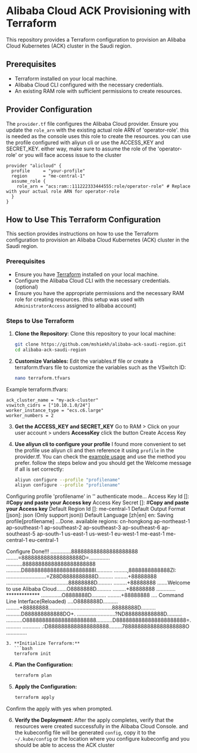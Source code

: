 # Alibaba Cloud ACK Provisioning with Terraform

This repository provides a Terraform configuration to provision an Alibaba Cloud Kubernetes (ACK) cluster in the Saudi region. 

## Prerequisites

- Terraform installed on your local machine.
- Alibaba Cloud CLI configured with the necessary credentials.
- An existing RAM role with sufficient permissions to create resources.

## Provider Configuration

The `provider.tf` file configures the Alibaba Cloud provider. Ensure you update the `role_arn` with the existing actual role ARN of 'operator-role'. this is needed as the console uses this role to create the resources. you can use the profile configured with aliyun cli or use the ACCESS_KEY and SECRET_KEY. either way, make sure to assume the role of the 'operator-role' or you will face access issue to the cluster

```hcl
provider "alicloud" {
  profile     = "your-profile"
  region      = "me-central-1"
  assume_role {
    role_arn = "acs:ram::111222333444555:role/operator-role" # Replace with your actual role ARN for operator-role
  }
}
```
## How to Use This Terraform Configuration

This section provides instructions on how to use the Terraform configuration to provision an Alibaba Cloud Kubernetes (ACK) cluster in the Saudi region.

### Prerequisites

- Ensure you have [Terraform](https://www.terraform.io/downloads.html) installed on your local machine.
- Configure the Alibaba Cloud CLI with the necessary credentials. (optional)
- Ensure you have the appropriate permissions and the necessary RAM role for creating resources. (this setup was used with `AdministratorAccess` assigned to alibaba account)

### Steps to Use Terraform

1. **Clone the Repository**:
   Clone this repository to your local machine:
   ```bash
   git clone https://github.com/mshiekh/alibaba-ack-saudi-region.git
   cd alibaba-ack-saudi-region
2. **Customize Variables:**
   Edit the variables.tf file or create a terraform.tfvars file to customize the variables such as the VSwitch ID:
   ```bash
   nano terraform.tfvars

Example terraform.tfvars:

  ```hcl
  ack_cluster_name = "my-ack-cluster"
  vswitch_cidrs = ["10.10.1.0/24"]
  worker_instance_type = "ecs.c6.large"
  worker_numbers = 2
  ```
3. **Get the ACCESS_KEY and SECRET_KEY**
   Go to RAM > Click on your user account > unders **AccessKey** click  the button Create Access Key

4. **Use aliyun cli to configure your profile**
   I found more convenient to set the profile use aliyun cli and then reference it using  `profile` in the provider.tf. You can check the [example usage](https://registry.terraform.io/providers/aliyun/alicloud/latest/docs#example-usage) and use the method you prefer.
   follow the steps below and you should get the Welcome message if all is set correctly:
   ```bash
   aliyun configure --profile "profilename"
   aliyun configure --profile "profilename"
Configuring profile 'profilename' in '' authenticate mode...
Access Key Id []: #**Copy and paste your Access key**
Access Key Secret []: #**Copy and paste your Access key**
Default Region Id []: me-central-1
Default Output Format [json]: json (Only support json))
Default Language [zh|en] en:
Saving profile[profilename] ...Done.
 available regions:
  cn-hongkong
  ap-northeast-1
  ap-southeast-1
  ap-southeast-2
  ap-southeast-3
  ap-southeast-6
  ap-southeast-5
  ap-south-1
  us-east-1
  us-west-1
  eu-west-1
  me-east-1
  me-central-1
  eu-central-1

Configure Done!!!
..............888888888888888888888 ........=8888888888888888888D=..............
...........88888888888888888888888 ..........D8888888888888888888888I...........
.........,8888888888888ZI: ...........................=Z88D8888888888D..........
.........+88888888 ..........................................88888888D..........
.........+88888888 .......Welcome to use Alibaba Cloud.......O8888888D..........
.........+88888888 ............. ************* ..............O8888888D..........
.........+88888888 .... Command Line Interface(Reloaded) ....O8888888D..........
.........+88888888...........................................88888888D..........
..........D888888888888DO+. ..........................?ND888888888888D..........
...........O8888888888888888888888...........D8888888888888888888888=...........
............ .:D8888888888888888888.........78888888888888888888O ..............
```
3. **Initialize Terraform:**
   ```bash
   terraform init
   ```
4. **Plan the Configuration:**
   ```bash
   terraform plan
   ```

5. **Apply the Configuration:**
   ```bash
   terraform apply
   ```

Confirm the apply with yes when prompted.

6. **Verify the Deployment:**
  After the apply completes, verify that the resources were created successfully in the Alibaba Cloud Console. and the kubeconfig file will be generated `config`, copy it to the `~/.kube/config` or the location where you configure kubeconfig and you should be able to access the ACK cluster
